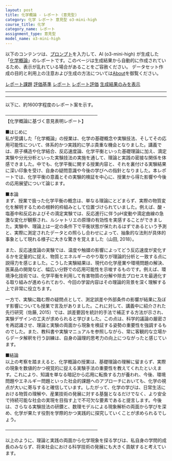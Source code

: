 ```yaml
---
layout: post
title: 化学概論 - レポート (意見型)
category: 化学 レポート 意見型 o3-mini-high
course_title: 化学
category_name: レポート
assignment_type: 意見型
model_name: o3-mini-high
---
```


以下のコンテンツは、[プロンプト](https://github.com/takedatoshiyuki/synthetic_assignments/tree/main/generated/化学/o3-mini-high/prompt_レポート-意見型.md)を入力して、AI (o3-mini-high) が生成した「[化学概論](/contents/化学/)」のレポートです。このページは生成結果から自動的に作成されているため、表示が乱れている場合があることをご容赦ください。
データセット作成の目的と利用上の注意および生成の方法については[About](/About)を御覧ください。

[レポート課題](../レポート課題-意見型)
[評価基準](../評価基準-意見型)
[レポート](../レポート-意見型)
[レポート評価](../レポート評価-意見型)
[生成結果のみを表示](https://github.com/takedatoshiyuki/synthetic_assignments/tree/main/generated/化学/o3-mini-high/レポート-意見型.md)
  

***
***
  
以下に、約1600字程度のレポート案を示す。

─────────────────────────────  
【化学概論に基づく意見表明レポート】

■はじめに  
私が受講した「化学概論」の授業は、化学の基礎概念や実験技法、そしてその応用可能性について、体系的かつ実践的に学ぶ貴重な機会となりました。講義では、原子構造や化学結合、反応速度論、化学平衡といった基礎理論に加え、滴定実験や分光分析といった実験技法の実施を通して、理論と実践の密接な関係を体感できました。中でも、化学平衡に関する授業内容と、それを裏付ける実験結果に深い印象を受け、自身の疑問意識や今後の学びへの指針となりました。本レポートでは、化学平衡の意義とその実験的検証を中心に、授業から得た影響や今後の応用展望について論じます。

■本論  
まず、授業で扱った化学平衡の概念は、単なる理論にとどまらず、実際の物質変化を解明するための根幹的枠組みとして位置づけられていました。例えば、酸・塩基中和反応およびその滴定実験では、反応進行に伴うpH変動や滴定曲線の急激な変化が観察され、ルシャトリエの原理の有効性を実感することができました。実験中、理論上は一定の条件下で平衡状態が保たれるはずであるという予測と、実際に測定されたデータとの照らし合わせによって、抽象的な法則が具体的事象として現れる様子に大きな驚きを覚えました（山田, 2018）。

また、反応速度論の実験では、温度や触媒の影響によってどう反応速度が変化するかを定量的に捉え、物質とエネルギーのやり取りが理論的分析と一致する点に説得力を感じました。こうした実験結果は、現代の化学産業や環境問題の解決、医薬品の開発など、幅広い分野での応用可能性を示唆するものです。例えば、環境浄化技術では、化学平衡を利用して有害物質の分解や除去プロセスを最適化する取り組みが進められており、今回の学習内容はその理論的背景を深く理解する上で非常に役立ちます。

一方で、実験に臨む際の疑問点として、測定誤差や外部条件の影響が結果に及ぼす影響についても授業で言及がありました。これに対して、講義中に紹介された先行研究（佐藤, 2015）では、誤差要因を統計的手法で補正する方法が示され、実験デザインの工夫が求められると学びました。この点は、科学的議論の厳密さを再認識させ、理論と実験の両面から現象を検証する姿勢の重要性を強調するものでした。また、教科書や実験マニュアルを参照しながら、常に客観的な立場からデータ解釈を行う訓練は、自身の論理的思考力の向上につながったと感じています。

■結論  
以上の考察を踏まえると、化学概論の授業は、基礎理論の理解に留まらず、実際の現象を数値的かつ視覚的に捉える実験手法の重要性を教えてくれたといえます。これにより、知識を単なる暗記から応用に転換する力が養われ、今後、環境問題やエネルギー問題といった社会的課題へのアプローチにおいても、化学の視点が大いに寄与すると確信しています。したがって、化学の学びは、日常生活における物質の理解や、産業技術の発展に対する基盤となるだけでなく、より安全で持続可能な社会の実現を目指す上で不可欠な要素であると提言します。今後は、さらなる実験技法の研鑽と、数理モデルによる現象解析の両面から学びを深め、化学が果たす役割を学際的かつ実践的に探究していくことが求められるでしょう。

─────────────────────────────

以上のように、理論と実践の両面から化学現象を探る学びは、私自身の学問的成長のみならず、将来社会における科学技術の発展にも大きく貢献すると考えています。
